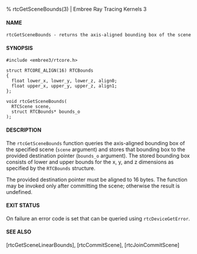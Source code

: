 % rtcGetSceneBounds(3) | Embree Ray Tracing Kernels 3

#### NAME

    rtcGetSceneBounds - returns the axis-aligned bounding box of the scene

#### SYNOPSIS

    #include <embree3/rtcore.h>

    struct RTCORE_ALIGN(16) RTCBounds
    {
      float lower_x, lower_y, lower_z, align0;
      float upper_x, upper_y, upper_z, align1;
    };

    void rtcGetSceneBounds(
      RTCScene scene,
      struct RTCBounds* bounds_o
    );

#### DESCRIPTION

The `rtcGetSceneBounds` function queries the axis-aligned bounding box
of the specified scene (`scene` argument) and stores that bounding box
to the provided destination pointer (`bounds_o` argument). The stored
bounding box consists of lower and upper bounds for the x, y, and z
dimensions as specified by the `RTCBounds` structure.

The provided destination pointer must be aligned to 16 bytes. The
function may be invoked only after committing the scene; otherwise the
result is undefined.

#### EXIT STATUS

On failure an error code is set that can be queried using
`rtcDeviceGetError`.

#### SEE ALSO

[rtcGetSceneLinearBounds], [rtcCommitScene], [rtcJoinCommitScene]
